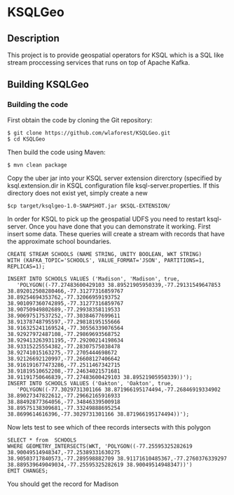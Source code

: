 # KSQLGeo
## Description
This project is to provide geospatial operators for KSQL which is a SQL like stream proccessing services that runs on top of Apache Kafka.

## Building KSQLGeo

### Building the code

First obtain the code by cloning the Git repository:

    $ git clone https://github.com/wlaforest/KSQLGeo.git
    $ cd KSQLGeo

Then build the code using Maven:

    $ mvn clean package

Copy the uber jar into your KSQL server extension direrctory (specified  by ksql.extension.dir in KSQL configuration
file ksql-server.properties. If this directory does not exist yet, simply create a new

    $cp target/ksqlgeo-1.0-SNAPSHOT.jar $KSQL-EXTENSION/

In order for KSQL to pick up the geospatial UDFS you need to restart ksql-server.  Once you have done that you can
demonstrate it working.  First insert some data. These queries will create a stream with records that have the
approximate school boundaries.

    CREATE STREAM SCHOOLS (NAME STRING, UNITY BOOLEAN, WKT STRING)
    WITH (KAFKA_TOPIC='SCHOOLS', VALUE_FORMAT='JSON', PARTITIONS=1, REPLICAS=1);

    INSERT INTO SCHOOLS VALUES ('Madison', 'Madison', true,
       'POLYGON((-77.27483600429103 38.89521905950339,-77.29131549647853 38.892012508280466,-77.31277316859767 38.89254694353762,-77.32066959193752 38.901097360742895,-77.31277316859767 38.90750949802689,-77.29938358119533 38.90697517537252,-77.30384677699611 38.91378748795597,-77.29818195155666 38.916325241169524,-77.30556339076564 38.92927972487108,-77.29869693568752 38.929413263931195,-77.29200214198634 38.93315225554382,-77.28307575038478 38.92741015163275,-77.2705444698672 38.92126692120997,-77.26608127406642 38.916191677473286,-77.2511467342715 38.91819510652208,-77.24634021571681 38.91191750646839,-77.27483600429103 38.89521905950339))');
    INSERT INTO SCHOOLS VALUES ('Oakton', 'Oakton', true,
       'POLYGON((-77.3029731301166 38.871966195174494,-77.26846919334902 38.89027347822612,-77.29662165916933 38.88492877364056,-77.34846339500918 38.89575138309681,-77.33249888695254 38.8699614616396,-77.3029731301166 38.871966195174494))');

Now lets test to see which of thee records intersects with this polygon

    SELECT * from  SCHOOLS
    WHERE GEOMETRY_INTERSECTS(WKT, 'POLYGON((-77.25595325282619 38.90049514948347,-77.25389331630275 38.90503717840573,-77.289598882709 38.91171610485367,-77.2760376339297 38.889539649049034,-77.25595325282619 38.90049514948347))')
    EMIT CHANGES;

You should get the record for Madison
